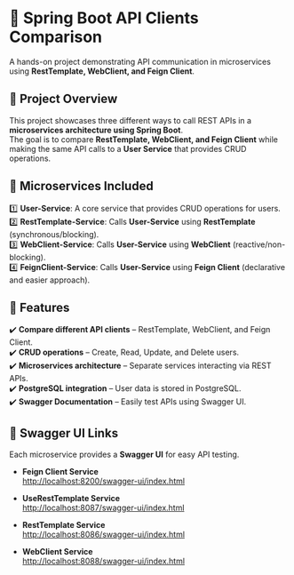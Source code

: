# 🚀 Spring Boot API Clients Comparison  
A hands-on project demonstrating API communication in microservices using **RestTemplate, WebClient, and Feign Client**.  

## 📌 Project Overview  
This project showcases three different ways to call REST APIs in a **microservices architecture using Spring Boot**.  
The goal is to compare **RestTemplate, WebClient, and Feign Client** while making the same API calls to a **User Service** that provides CRUD operations.  

## 🔹 Microservices Included  
1️⃣ **User-Service**: A core service that provides CRUD operations for users.  
2️⃣ **RestTemplate-Service**: Calls **User-Service** using **RestTemplate** (synchronous/blocking).  
3️⃣ **WebClient-Service**: Calls **User-Service** using **WebClient** (reactive/non-blocking).  
4️⃣ **FeignClient-Service**: Calls **User-Service** using **Feign Client** (declarative and easier approach).  

## 🚀 Features  
✔️ **Compare different API clients** – RestTemplate, WebClient, and Feign Client.  
✔️ **CRUD operations** – Create, Read, Update, and Delete users.  
✔️ **Microservices architecture** – Separate services interacting via REST APIs.  
✔️ **PostgreSQL integration** – User data is stored in PostgreSQL.  
✔️ **Swagger Documentation** – Easily test APIs using Swagger UI.  

## 🔗 Swagger UI Links  
Each microservice provides a **Swagger UI** for easy API testing.  

- **Feign Client Service**  
  [http://localhost:8200/swagger-ui/index.html](http://localhost:8200/swagger-ui/index.html)  

- **UseRestTemplate Service**  
  [http://localhost:8087/swagger-ui/index.html](http://localhost:8087/swagger-ui/index.html)  

- **RestTemplate Service**  
  [http://localhost:8086/swagger-ui/index.html](http://localhost:8086/swagger-ui/index.html)  

- **WebClient Service**  
  [http://localhost:8088/swagger-ui/index.html](http://localhost:8088/swagger-ui/index.html)  
